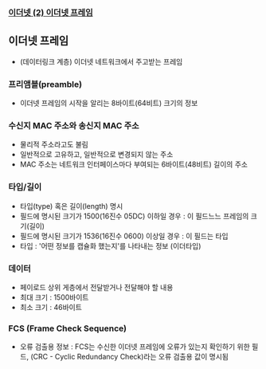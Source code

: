 ### [이더넷 (2) 이더넷 프레임](https://www.inflearn.com/courses/lecture?courseId=335940&unitId=261910&subtitleLanguage=ko)


## 이더넷 프레임

- (데이터링크 계층) 이더넷 네트워크에서 주고받는 프레임

### 프리앰블(preamble)

- 이더넷 프레임의 시작을 알리는 8바이트(64비트) 크기의 정보

### 수신지 MAC 주소와 송신지 MAC 주소

- 물리적 주소라고도 불림
- 일반적으로 고유하고, 일반적으로 변경되지 않는 주소
- MAC 주소는 네트워크 인터페이스마다 부여되는 6바이트(48비트) 길이의 주소

### 타입/길이

- 타입(type) 혹은 길이(length) 명시
- 필드에 명시된 크기가 1500(16진수 05DC) 이하일 경우 : 이 필드느느 프레임의 크기(길이)
- 필드에 명시된 크기가 1536(16진수 0600) 이상일 경우 : 이 필드는 타입
- 타입 : '어떤 정보를 캡슐화 했는지'를 나타내는 정보 (이더타입)

### 데이터

- 페이로드 상위 게층에서 전달받거나 전달해야 할 내용
- 최대 크기 : 1500바이트
- 최소 크기 : 46바이트

### FCS (Frame Check Sequence)

- 오류 검출용 정보 : FCS는 수신한 이더넷 프레임에 오류가 있는지 확인하기 위한 필드, (CRC - Cyclic Redundancy Check)라는 오류 검출용 값이 명시됨


